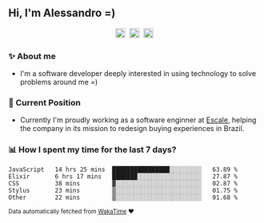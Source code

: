 ## Hi, I'm Alessandro =)

<p align="center">
  <a href="https://www.linkedin.com/in/alessandro-costa-dev/"><img src="https://img.shields.io/badge/-alessandro--costa--dev-%233f7ec6?style=flat-square&logo=Linkedin&logoColor=white" height="20"/></a>&nbsp;&nbsp;<a href="https://medium.com/@alessandro_costa"><img src="https://img.shields.io/badge/-%40alessandro__costa-%20black?style=flat-square&logo=Medium" height="20"/></a>&nbsp;&nbsp;<a href="mailto:alessandro96fc@gmail.com"><img src="https://img.shields.io/badge/-alessandro96fc%40gmail.com-%23c14438?style=flat-square&logo=Gmail&logoColor=white" height="20"/></a>
</p>

### :sparkles: About me

- I'm a software developer deeply interested in using technology to solve problems around me =)

### :office: Current Position 

-  Currently I'm proudly working as a software enginner at [Escale](https://github.com/escaletech), helping the company in its mission to redesign buying experiences in Brazil.

### :bar_chart: How I spent my time for the last 7 days?

<!--START_SECTION:waka-->
```text
JavaScript   14 hrs 25 mins  ████████████████░░░░░░░░░   63.89 % 
Elixir       6 hrs 17 mins   ███████░░░░░░░░░░░░░░░░░░   27.87 % 
CSS          38 mins         ▓░░░░░░░░░░░░░░░░░░░░░░░░   02.87 % 
Stylus       23 mins         ▒░░░░░░░░░░░░░░░░░░░░░░░░   01.75 % 
Other        22 mins         ▒░░░░░░░░░░░░░░░░░░░░░░░░   01.68 % 
```
<!--END_SECTION:waka-->

<sub>Data automatically fetched from [WakaTime](https://wakatime.com/) :heart:</sub>
